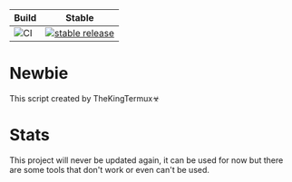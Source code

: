 | Build | Stable |
|-------|----------|
| ![CI](https://github.com/TheKingTermux/alice/workflows/CI/badge.svg?branch=master&event=push) | [![stable release](https://img.shields.io/badge/download-V%201.0.6.5-blue)](https://github.com/TheKingTermux/alice/releases) |

# Newbie
This script created by TheKingTermux☣

# Stats
This project will never be updated again, it can be used for now but there are some tools that don't work or even can't be used.

